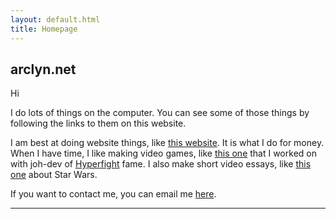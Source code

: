 ```yaml
---
layout: default.html
title: Homepage
---
```

## arclyn.net

Hi

I do lots of things on the computer. You can see some of those things by following the links to them on this website.

I am best at doing website things, like [this website](/). It is what I do for money. When I have time, I like making video games, 
like [this one](https://johjoh.itch.io/legal-transactions) that I worked on with joh-dev of [Hyperfight](https://store.steampowered.com/app/1005870/HYPERFIGHT) fame. 
I also make short video essays, like [this one](https://youtu.be/vtREXTBOAH8) about Star Wars.

If you want to contact me, you can email me [here](mailto:parthpatel6400@gmail.com).

<hr class="end-line">